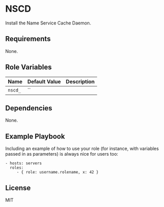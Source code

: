 NSCD
=========

Install the Name Service Cache Daemon.

Requirements
------------

None.


Role Variables
--------------

| Name              | Default Value       | Description          |
|-------------------|---------------------|----------------------|
| `nscd_` | `` |  |

Dependencies
------------

None.

Example Playbook
----------------

Including an example of how to use your role (for instance, with variables passed in as parameters) is always nice for users too:

    - hosts: servers
      roles:
         - { role: username.rolename, x: 42 }

License
-------

MIT
